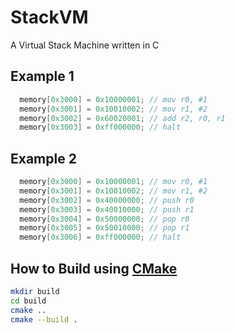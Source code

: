 # StackVM

A Virtual Stack Machine written in C

## Example 1

```c
  memory[0x3000] = 0x10000001; // mov r0, #1
  memory[0x3001] = 0x10010002; // mov r1, #2
  memory[0x3002] = 0x60020001; // add r2, r0, r1
  memory[0x3003] = 0xff000000; // halt
```

## Example 2

```c
  memory[0x3000] = 0x10000001; // mov r0, #1
  memory[0x3001] = 0x10010002; // mov r1, #2
  memory[0x3002] = 0x40000000; // push r0
  memory[0x3003] = 0x40010000; // push r1
  memory[0x3004] = 0x50000000; // pop r0
  memory[0x3005] = 0x50010000; // pop r1
  memory[0x3006] = 0xff000000; // halt
```

## How to Build using [CMake](https://cmake.org/)

```bash
mkdir build
cd build
cmake ..
cmake --build .
```
